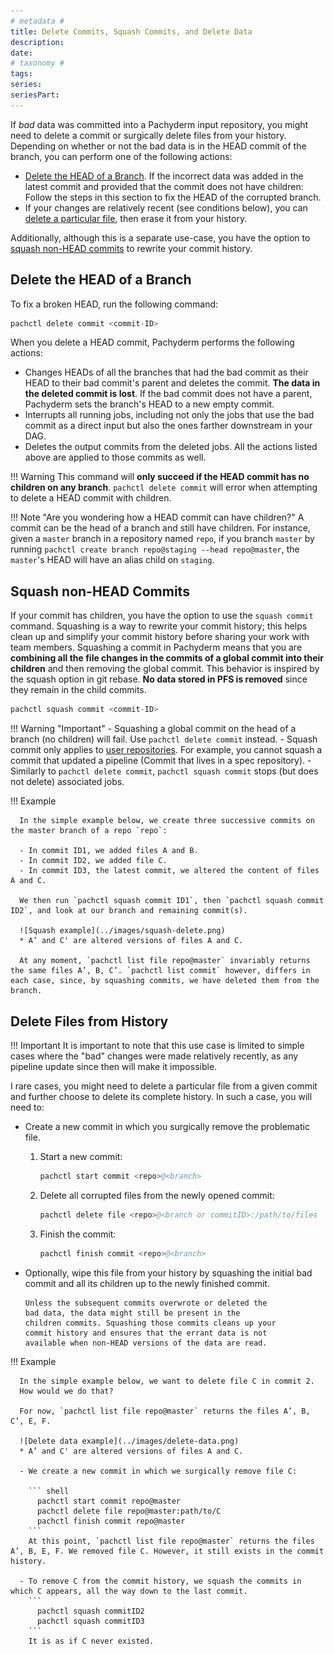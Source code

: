 ```yaml
---
# metadata # 
title: Delete Commits, Squash Commits, and Delete Data
description: 
date: 
# taxonomy #
tags: 
series:
seriesPart:
---
```


If *bad* data was committed into a Pachyderm input repository, you might need to
delete a commit or surgically delete files from your history. 
Depending on whether or not the bad data is in the HEAD commit of
the branch, you can perform one of the following actions:

- [Delete the HEAD of a Branch](#delete-the-head-of-a-branch).
If the incorrect data was added in the latest commit and provided that the commit does not have children: Follow the steps in this section to fix the HEAD of the corrupted branch.
- If your changes are relatively recent (see conditions below), you can [delete a particular file](#delete-files-from-history), then erase it from your history.

Additionally, although this is a separate use-case, you have the option to [squash non-HEAD commits](#squash-non-head-commits) to rewrite your commit history.
## Delete the HEAD of a Branch

To fix a broken HEAD, run the following command:

```s
pachctl delete commit <commit-ID>
```

When you delete a HEAD commit, Pachyderm performs the following actions:

- Changes HEADs of all the branches that had the bad commit as their
  HEAD to their bad commit's parent and deletes the commit. 
  **The data in the deleted commit is lost**.
  If the bad commit does not have
  a parent, Pachyderm sets the branch's HEAD to a new empty commit. 
- Interrupts all running jobs, including not only the
  jobs that use the bad commit as a direct input but also the ones farther
  downstream in your DAG.
- Deletes the output commits from the deleted jobs. All the actions listed above are applied to those commits as well.

!!! Warning
     This command will **only succeed if the HEAD commit has no children on any branch**. `pachctl delete commit` will error when attempting to delete a HEAD commit with children. 

!!! Note "Are you wondering how a HEAD commit can have children?"
     A commit can be the head of a branch and still have children. 
     For instance, given a `master` branch in a repository named `repo`, if you branch `master` by running `pachctl create branch repo@staging --head repo@master`, the `master`'s HEAD will have an alias child on `staging`. 

## Squash non-HEAD Commits

If your commit has children, you have the option to use the `squash commit` command.
Squashing is a way to rewrite your commit history; this helps clean up and simplify your commit history before sharing your work with team members.
Squashing a commit in Pachyderm means that you are **combining all the file changes in the commits of a global commit
into their children** and then removing the global commit.
This behavior is inspired by the squash option in git rebase.
**No data stored in PFS is removed** since they remain in the child commits.

```s
pachctl squash commit <commit-ID>
```

!!! Warning "Important"
    - Squashing a global commit on the head of a branch (no children) will fail. Use `pachctl delete commit` instead.
    - Squash commit only applies to [user repositories](../../../concepts/data-concepts/repo/). For example, you cannot squash a commit that updated a pipeline (Commit that lives in a spec repository).
    - Similarly to `pachctl delete commit`, `pachctl squash commit` stops (but does not delete) associated jobs.

!!! Example

      In the simple example below, we create three successive commits on the master branch of a repo `repo`:
      
      - In commit ID1, we added files A and B.
      - In commit ID2, we added file C.
      - In commit ID3, the latest commit, we altered the content of files A and C.

      We then run `pachctl squash commit ID1`, then `pachctl squash commit ID2`, and look at our branch and remaining commit(s).

      ![Squash example](../images/squash-delete.png)
      * A’ and C' are altered versions of files A and C.

      At any moment, `pachctl list file repo@master` invariably returns the same files A’, B, C’. `pachctl list commit` however, differs in each case, since, by squashing commits, we have deleted them from the branch. 

## Delete Files from History

!!! Important
    It is important to note that this use case is limited to simple cases where the "bad" changes were made relatively recently, as any pipeline update since then will make it impossible.

I rare cases, you might need to delete a particular file from a given commit and further choose to delete its complete history. 
In such a case, you will need to:

- Create a new commit in which you surgically remove the problematic file.
    1. Start a new commit:

        ```s
        pachctl start commit <repo>@<branch>
        ```

    1. Delete all corrupted files from the newly opened commit:

        ```s
        pachctl delete file <repo>@<branch or commitID>:/path/to/files
        ```

    1. Finish the commit:

        ```s
        pachctl finish commit <repo>@<branch>
        ```

- Optionally, wipe this file from your history by squashing the initial bad commit and all its children up to
   the newly finished commit.

      Unless the subsequent commits overwrote or deleted the
      bad data, the data might still be present in the
      children commits. Squashing those commits cleans up your
      commit history and ensures that the errant data is not
      available when non-HEAD versions of the data are read.


!!! Example

      In the simple example below, we want to delete file C in commit 2. 
      How would we do that?

      For now, `pachctl list file repo@master` returns the files A’, B, C’, E, F.

      ![Delete data example](../images/delete-data.png)
      * A’ and C' are altered versions of files A and C.

      - We create a new commit in which we surgically remove file C:

        ``` shell
          pachctl start commit repo@master
          pachctl delete file repo@master:path/to/C
          pachctl finish commit repo@master   
        ```
        At this point, `pachctl list file repo@master` returns the files A’, B, E, F. We removed file C. However, it still exists in the commit history.

      - To remove C from the commit history, we squash the commits in which C appears, all the way down to the last commit.  
        ```
          pachctl squash commitID2
          pachctl squash commitID3
        ```
        It is as if C never existed.





      

      